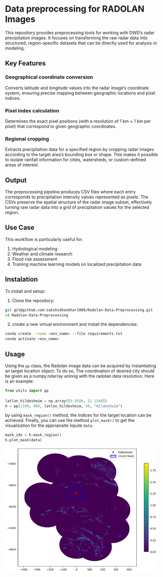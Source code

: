# Data preprocessing for RADOLAN Images
This repository provides preprocessing tools for working with DWD’s radar precipitation images. It focuses on transforming the raw radar data into structured, region-specific datasets that can be directly used for analysis or modeling.

## Key Features
### Geographical coordinate conversion
Converts latitude and longitude values into the radar image’s coordinate system, ensuring precise mapping between geographic locations and pixel indices.

### Pixel index calculation
Determines the exact pixel positions (with a resolution of 1 km × 1 km per pixel) that correspond to given geographic coordinates.

### Regional cropping
Extracts precipitation data for a specified region by cropping radar images according to the target area’s bounding box or shape. This makes it possible to isolate rainfall information for cities, watersheds, or custom-defined areas of interest.

## Output
The preprocessing pipeline produces CSV files where each entry corresponds to precipitation intensity values represented as pixels. The CSVs preserve the spatial structure of the radar image subset, effectively turning raw radar data into a grid of precipitation values for the selected region.

## Use Case
This workflow is particularly useful for:
1. Hydrological modeling
2. Weather and climate research
3. Flood risk assessment
4. Training machine learning models on localized precipitation data

## Instalation
To install and setup:
1. Clone the repository:
```bash
git git@github.com:sakshidhankhar1809/Radolan-Data-Preprocessing.git
cd Radolan-Data-Preprocessing
```
2. create a new virtual environment and install the dependencies:
```bash
conda create --name <env_name> --file requirements.txt
conda activate <env_name>
```
## Usage
Using the `pp` class, the Radolan image data can be acquired by instantiating an target location object. To do so, The coordination of desired city should be given as a numpy.ndarray anlong with the radolan data resolution. Here is an example:
```python
from utils import pp

latlon_hildesheim = np.array([9.9580, 52.1548])
h = pp(1100, 900, latlon_hildesheim, 50, "Hildesheim")
``` 
by using `mask_region()` method, the indices for the target location can be achieved. Finally, you can use the method `plot_mask()` to get the visualization for the appropraite inpute `data`.
```python
mask_idx = h.mask_region()
h.plot_mask(data)
```

![alt text](hildesheim_mask.png)
